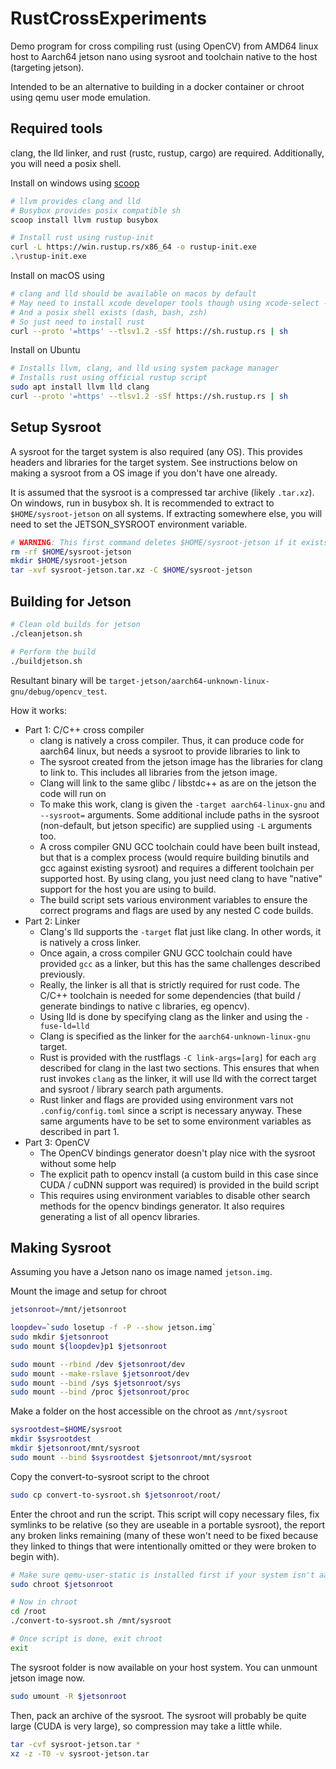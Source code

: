 # RustCrossExperiments

Demo program for cross compiling rust (using OpenCV) from AMD64 linux host to Aarch64 jetson nano using sysroot and toolchain native to the host (targeting jetson).

Intended to be an alternative to building in a docker container or chroot using qemu user mode emulation.

## Required tools

clang, the lld linker, and rust (rustc, rustup, cargo) are required. Additionally, you will need a posix shell.

Install on windows using [scoop](https://scoop.sh/)

```sh
# llvm provides clang and lld
# Busybox provides posix compatible sh
scoop install llvm rustup busybox

# Install rust using rustup-init
curl -L https://win.rustup.rs/x86_64 -o rustup-init.exe
.\rustup-init.exe
```

Install on macOS using

```sh
# clang and lld should be available on macos by default
# May need to install xcode developer tools though using xcode-select --install
# And a posix shell exists (dash, bash, zsh)
# So just need to install rust 
curl --proto '=https' --tlsv1.2 -sSf https://sh.rustup.rs | sh
```

Install on Ubuntu

```sh
# Installs llvm, clang, and lld using system package manager
# Installs rust using official rustup script
sudo apt install llvm lld clang
curl --proto '=https' --tlsv1.2 -sSf https://sh.rustup.rs | sh
```


## Setup Sysroot 

A sysroot for the target system is also required (any OS). This provides headers and libraries for the target system. See instructions below on making a sysroot from a OS image if you don't have one already.

It is assumed that the sysroot is a compressed tar archive (likely `.tar.xz`). On windows, run in busybox sh. It is recommended to extract to `$HOME/sysroot-jetson` on all systems. If extracting somewhere else, you will need to set the JETSON_SYSROOT environment variable.

```sh
# WARNING: This first command deletes $HOME/sysroot-jetson if it exists!
rm -rf $HOME/sysroot-jetson
mkdir $HOME/sysroot-jetson
tar -xvf sysroot-jetson.tar.xz -C $HOME/sysroot-jetson
```

## Building for Jetson

```sh
# Clean old builds for jetson
./cleanjetson.sh

# Perform the build
./buildjetson.sh
```

Resultant binary will be `target-jetson/aarch64-unknown-linux-gnu/debug/opencv_test`.

How it works:

- Part 1: C/C++ cross compiler
    - clang is natively a cross compiler. Thus, it can produce code for aarch64 linux, but needs a sysroot to provide libraries to link to
    - The sysroot created from the jetson image has the libraries for clang to link to. This includes all libraries from the jetson image.
    - Clang will link to the same glibc / libstdc++ as are on the jetson the code will run on
    - To make this work, clang is given the `-target aarch64-linux-gnu` and `--sysroot=` arguments. Some additional include paths in the sysroot (non-default, but jetson specific) are supplied using `-L` arguments too.
    - A cross compiler GNU GCC toolchain could have been built instead, but that is a complex process (would require building binutils and gcc against existing sysroot) and requires a different toolchain per supported host. By using clang, you just need clang to have "native" support for the host you are using to build.
    - The build script sets various environment variables to ensure the correct programs and flags are used by any nested C code builds.
- Part 2: Linker
    - Clang's lld supports the `-target` flat just like clang. In other words, it is natively a cross linker.
    - Once again, a cross compiler GNU GCC toolchain could have provided `gcc` as a linker, but this has the same challenges described previously.
    - Really, the linker is all that is strictly required for rust code. The C/C++ toolchain is needed for some dependencies (that build / generate bindings to native c libraries, eg opencv).
    - Using lld is done by specifying clang as the linker and using the `-fuse-ld=lld`
    - Clang is specified as the linker for the `aarch64-unknown-linux-gnu` target.
    - Rust is provided with the rustflags `-C link-args=[arg]` for each `arg` described for clang in the last two sections. This ensures that when rust invokes `clang` as the linker, it will use lld with the correct target and sysroot / library search path arguments.
    - Rust linker and flags are provided using environment vars not `.config/config.toml` since a script is necessary anyway. These same arguments have to be set to some environment variables as described in part 1.
- Part 3: OpenCV
    - The OpenCV bindings generator doesn't play nice with the sysroot without some help
    - The explicit path to opencv install (a custom build in this case since CUDA / cuDNN support was required) is provided in the build script
    - This requires using environment variables to disable other search methods for the opencv bindings generator. It also requires generating a list of all opencv libraries.


## Making Sysroot

Assuming you have a Jetson nano os image named `jetson.img`.

Mount the image and setup for chroot

```sh
jetsonroot=/mnt/jetsonroot

loopdev=`sudo losetup -f -P --show jetson.img`
sudo mkdir $jetsonroot
sudo mount ${loopdev}p1 $jetsonroot

sudo mount --rbind /dev $jetsonroot/dev
sudo mount --make-rslave $jetsonroot/dev
sudo mount --bind /sys $jetsonroot/sys
sudo mount --bind /proc $jetsonroot/proc
```

Make a folder on the host  accessible on the chroot as `/mnt/sysroot`

```sh
sysrootdest=$HOME/sysroot
mkdir $sysrootdest
mkdir $jetsonroot/mnt/sysroot
sudo mount --bind $sysrootdest $jetsonroot/mnt/sysroot
```

Copy the convert-to-sysroot script to the chroot

```sh
sudo cp convert-to-sysroot.sh $jetsonroot/root/
```

Enter the chroot and run the script. This script will copy necessary files, fix symlinks to be relative (so they are useable in a portable sysroot), the report any broken links remaining (many of these won't need to be fixed because they linked to things that were intentionally omitted or they were broken to begin with).

```sh
# Make sure qemu-user-static is installed first if your system isn't aarch64
sudo chroot $jetsonroot

# Now in chroot
cd /root
./convert-to-sysroot.sh /mnt/sysroot

# Once script is done, exit chroot
exit
```

The sysroot folder is now available on your host system. You can unmount jetson image now.

```sh
sudo umount -R $jetsonroot
```

Then, pack an archive of the sysroot. The sysroot will probably be quite large (CUDA is very large), so compression may take a little while.

```sh
tar -cvf sysroot-jetson.tar *
xz -z -T0 -v sysroot-jetson.tar
```
